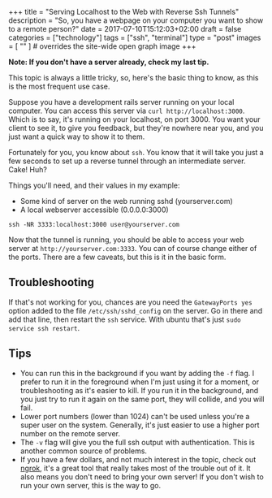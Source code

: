 +++
title = "Serving Localhost to the Web with Reverse Ssh Tunnels"
description = "So, you have a webpage on your computer you want to show to a remote person?"
date = 2017-07-10T15:12:03+02:00
draft = false
categories = ["technology"]
tags = ["ssh", "terminal"]
type = "post"
images = [ "" ] # overrides the site-wide open graph image
+++

**Note: If you don't have a server already, check my last tip.**

This topic is always a little tricky, so, here's the basic thing to know, as
this is the most frequent use case.

Suppose you have a development rails server running on your local computer. You
can access this server via `curl http://localhost:3000`. Which is to say, it's
running on your localhost, on port 3000. You want your client to see it, to give
you feedback, but they're nowhere near you, and you just want a quick way to
show it to them.

Fortunately for you, you know about `ssh`. You know that it will take you just a
few seconds to set up a reverse tunnel through an intermediate server. Cake!
Huh?

Things you'll need, and their values in my example:

- Some kind of server on the web running sshd (yourserver.com)
- A local webserver accessible (0.0.0.0:3000)

```shell
ssh -NR 3333:localhost:3000 user@yourserver.com
```

Now that the tunnel is running, you should be able to access your web server at
`http://yourserver.com:3333`. You can of course change either of the ports.
There are a few caveats, but this is it in the basic form.

## Troubleshooting

If that's not working for you, chances are you need the `GatewayPorts yes`
option added to the file `/etc/ssh/sshd_config` on the server. Go in there and
add that line, then restart the `ssh` service. With ubuntu that's just `sudo service ssh restart`.

## Tips

- You can run this in the background if you want by adding the `-f` flag. I
  prefer to run it in the foreground when I'm just using it for a moment, or
  troubleshooting as it's easier to kill. If you run it in the background, and
  you just try to run it again on the same port, they will collide, and you will
  fail.
- Lower port numbers (lower than 1024) can't be used unless you're a super user
  on the system. Generally, it's just easier to use a higher port number on the
  remote server.
- The `-v` flag will give you the full ssh output with authentication. This is
  another common source of problems.
- If you have a few dollars, and not much interest in the topic, check out
  [ngrok](https://ngrok.com/), it's a great tool that really takes most of the
  trouble out of it. It also means you don't need to bring your own server! If
  you don't wish to run your own server, this is the way to go.
